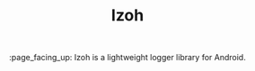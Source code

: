 <h1 align="center">Izoh</h1></br>

<p align="center">
:page_facing_up: Izoh is a lightweight logger library for Android.
</p><br>
